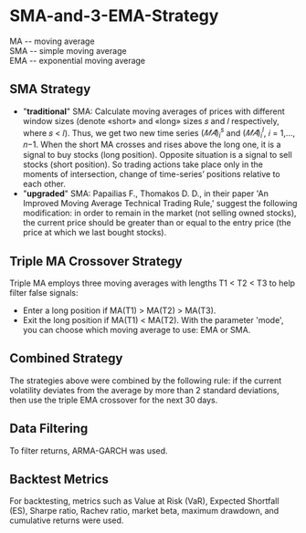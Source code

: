 # SMA-and-3-EMA-Strategy
MA -- moving average  
SMA -- simple moving average  
EMA -- exponential moving average
## SMA Strategy
* "**traditional**" SMA:
Calculate moving averages of prices with different window sizes (denote «short» and «long» sizes 𝑠 and 𝑙 respectively, where 𝑠 < 𝑙). Thus, we get two new time series $(𝑀𝐴)_i^s$ and $(𝑀𝐴)_i^l$, 𝑖 = 1,..., 𝑛−1. When the short MA crosses and rises above the long one, it is a signal to buy stocks (long position). Opposite situation is a signal to sell stocks (short position). So trading actions take place only in the moments of intersection, change of time-series’ positions relative to each other.
* "**upgraded**" SMA:
Papailias F., Thomakos D. D., in their paper 'An Improved Moving Average Technical Trading Rule,' suggest the following modification: in order to remain in the market (not selling owned stocks), the current price should be greater than or equal to the entry price (the price at which we last bought stocks).

## Triple MA Crossover Strategy
Triple MA employs three moving averages with lengths T1 < T2 < T3 to help filter false signals:
* Enter a long position if MA(T1) > MA(T2) > MA(T3).
* Exit the long position if MA(T1) < MA(T2).
With the parameter 'mode', you can choose which moving average to use: EMA or SMA.

## Combined Strategy
The strategies above were combined by the following rule: if the current volatility deviates from the average by more than 2 standard deviations, then use the triple EMA crossover for the next 30 days.  

## Data Filtering
To filter returns, ARMA-GARCH was used.

## Backtest Metrics
For backtesting, metrics such as Value at Risk (VaR), Expected Shortfall (ES), Sharpe ratio, 
Rachev ratio, market beta, maximum drawdown, and cumulative returns were used.

